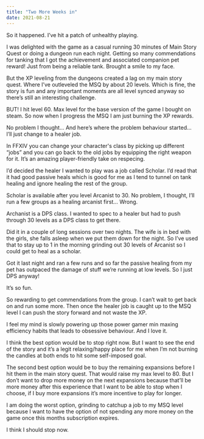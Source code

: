 ```yaml
---
title: "Two More Weeks in"
date: 2021-08-21
---
```


So it happened. I’ve hit a patch of unhealthy playing.

I was delighted with the game as a casual running 30 minutes of Main Story Quest or doing a dungeon run each night. Getting so many commendations for tanking that I got the achievement and associated companion pet reward! Just from being a reliable tank. Brought a smile to my face.

But the XP leveling from the dungeons created a lag on my main story quest. Where I’ve outleveled the MSQ by about 20 levels. Which is fine, the story is fun and any important moments are all level synced anyway so there’s still an interesting challenge.

BUT! I hit level 60. Max level for the base version of the game I bought on steam. So now when I progress the MSQ I am just burning the XP rewards.

No problem I thought… And here’s where the problem behaviour started… I’ll just change to a healer job.

In FFXIV you can change your character's class by picking up different “jobs” and you can go back to the old jobs by equipping the right weapon for it. It’s an amazing player-friendly take on respecing.

I’d decided the healer I wanted to play was a job called Scholar. I’d read that it had good passive heals which is good for me as I tend to tunnel on tank healing and ignore healing the rest of the group.

Scholar is available after you level Arcanist to 30. No problem, I thought, I’ll run a few groups as a healing arcanist first… Wrong.

Archanist is a DPS class. I wanted to spec to a healer but had to push through 30 levels as a DPS class to get there.

Did it in a couple of long sessions over two nights. The wife is in bed with the girls, she falls asleep when we put them down for the night. So I’ve used that to stay up to 1 in the morning grinding out 30 levels of Arcanist so I could get to heal as a scholar.

Got it last night and ran a few runs and so far the passive healing from my pet has outpaced the damage of stuff we’re running at low levels. So I just DPS anyway!

It’s so fun.

So rewarding to get commendations from the group. I can’t wait to get back on and run some more. Then once the healer job is caught up to the MSQ level I can push the story forward and not waste the XP.

I feel my mind is slowly powering up those power gamer min maxing efficiency habits that leads to obsessive behaviour. And I love it.

I think the best option would be to stop right now. But I want to see the end of the story and it’s a legit relaxing/happy place for me when I’m not burning the candles at both ends to hit some self-imposed goal.

The second best option would be to buy the remaining expansions before I hit them in the main story quest. That would raise my max level to 80. But I don’t want to drop more money on the next expansions because that’ll be more money after this experience that I want to be able to stop when I choose, if I buy more expansions it’s more incentive to play for longer.

I am doing the worst option, grinding to catchup a job to my MSQ level because I want to have the option of not spending any more money on the game once this months subscription expires.

I think I should stop now. 
